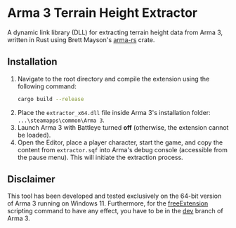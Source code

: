 # Arma 3 Terrain Height Extractor
A dynamic link library (DLL) for extracting terrain height data from Arma 3, written in Rust using Brett Mayson's [arma-rs](https://github.com/brettmayson/arma-rs) crate.

## Installation
1. Navigate to the root directory and compile the extension using the following command:
    ```sh
    cargo build --release
    ```
2. Place the `extractor_x64.dll` file inside Arma 3's installation folder: `...\steamapps\common\Arma 3`.
3. Launch Arma 3 with Battleye turned **off** (otherwise, the extension cannot be loaded).
4. Open the Editor, place a player character, start the game, and copy the content from `extractor.sqf` into Arma's debug console (accessible from the pause menu). This will initiate the extraction process.

## Disclaimer
This tool has been developed and tested exclusively on the 64-bit version of Arma 3 running on Windows 11. Furthermore, for the [freeExtension](https://community.bistudio.com/wiki/freeExtension) scripting command to have any effect, you have to be in the [dev](https://dev.arma3.com/dev-branch) branch of Arma 3.